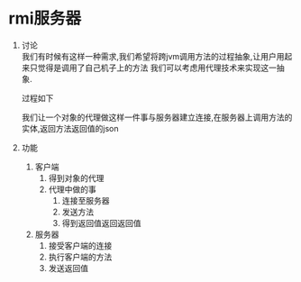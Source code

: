 # rmi服务器
1. 讨论 \
   我们有时候有这样一种需求,我们希望将跨jvm调用方法的过程抽象,让用户用起来只觉得是调用了自己机子上的方法
   我们可以考虑用代理技术来实现这一抽象.

   过程如下

   我们让一个对象的代理做这样一件事与服务器建立连接,在服务器上调用方法的实体,返回方法返回值的json

3. 功能
   1. 客户端
      1. 得到对象的代理
      2. 代理中做的事
         1. 连接至服务器
         2. 发送方法
         3. 得到返回值返回返回值
   2. 服务器
      1. 接受客户端的连接
      2. 执行客户端的方法
      3. 发送返回值